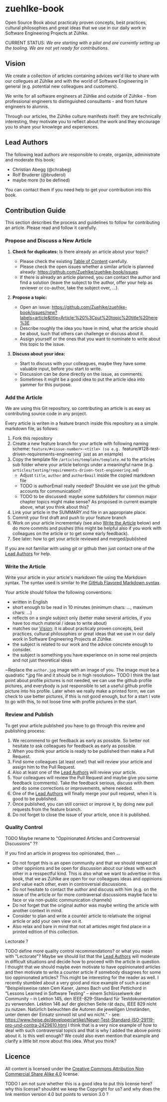 # zuehlke-book

Open Source Book about practicaly proven concepts, best practices, cultural philosophies and great ideas that we use in our daily work in Software Engineering Projects at Zühlke.

CURRENT STATUS: *We are starting with a pilot and are currently setting up the tooling. We are not yet ready for contributions.*

## Vision

We create a collection of articles containing advices we'd like to share with our collegues at Zühlke and with the world of Software Engineering in general (e.g. potential new colleagues and customers).

We write for all software engineers at Zühlke and outside of Zühlke - from professional engineers to distinguished consultants - and from future engineers to alumnis.

Through our articles, the Zühlke culture manifests itself: they are technically interesting, they motivate you to reflect about the work and they encourage you to share your knowlege and experiences. 

## Lead Authors

The following lead authors are responsible to create, organize, administrate and moderate this book:

* Christian Abegg (@chrabeg)
* Rolf Bruderer (@bruderol)
* maybe more (to be defined)

You can contact them if you need help to get your contribution into this book.

## Contribution Guide

This section describes the process and guidelines to follow for contributing an article. Please read and follow it carefully.

### Propose and Discuss a New Article

1. **Check for duplicates:** Is there already an article about your topic?  
   * Please check the existing [Table of Content](SUMMARY.md) carefully.
   * Please check the open issues whether a similar article is planned already: https://github.com/Zuehlke/zuehlke-book/issues
   * If there is already an article planned, you can contact the author and find a solution (leave the subject to the author, offer your help as reviewer or co-author, take the subject over, ...). 
   
2. **Propose a topic:**
   * Open an issue: https://github.com/Zuehlke/zuehlke-book/issues/new?labels=article&title=Article:%20%3Cput%20topic%20title%20here%3E
   * Describe roughly the idea you have in mind, what the article should be about, such that others can challenge or discuss about it.
   * Assign yourself or the ones that you want to nominate to write about this topic to the issue.

3. **Discuss about your idea:** 
   * Start to discuss with your colleagues, maybe they have some valuable input, before you start to write.
   * Discussion can be done directly on the issue, as comments.
   * Sometimes it might be a good idea to put the article idea into yammer for this purpose.

### Add the Article

We are using this Git repository, so contributing an article is as easy as contributing source code in any project.

Every article is writen in a feature branch inside this repository as a simple markdown file, as follows:

1. Fork this repository
2. Create a new feature branch for your article with following naming scheme: `feature/#<issue-number>-<title> (so e.g. `feature/#128-test-driven-requirements-engineering` just as an example)
3. Copy the template file `/articles/template/template.md` to the articles sub folder where your article belongs under a meaningful name (e.g. `articles/testing/requirements-driven-test-engineering.md`)
     * Adjust `title`, `author` and `authorEmail` inside the copied markdown file
     * TODO is authorEmail really needed? Shouldnt we use just the github accounts for communication?
     * TODO to be discussed: maybe some subfolders for common major chapter topics might make sense? As proposed in current example above, what you think about this? 
4. Link your article in the SUMMARY.md file in an appropriate place.
5. Commit your first draft and push to your feature branch
6. Work on your article incrementaly (see also [Write the Article](#write-the-article) below)  and do more commits and pushes (this might be helpful also if you work with colleagues on the article or to get some early feedback).
7. See later: how to get your article reviewed and merged/published

If you are not familiar with using git or github then just contact one of the [Lead Authors](#lead-authors) for help.

### Write the Article

Write your article in your article's markdown file using the Markdown syntax. The syntax used is similar to the [GitHub Flavored Markdown syntax](https://guides.github.com/features/mastering-markdown/).

Your article should follow the following conventions:
* written in English
* short enough to be read in 10 minutes (minimum chars: ..., maximum chars: ...)
* reflects on a single subject only (better make several articles, if you have too much material / ideas to write about)
* matches our [Vision](#vision): it is about practicaly proven concepts, best practices, cultural philosophies or great ideas that we use in our daily work in Software Engineering Projects at Zühlke.
* the subject is related to our work and the advice concrete enough to consider.
* the subject is something you have experience on in some real projects and not just theoretical ideas

~Replace the `author.jpg` image with an image of you. The image must be a quadratic *.jpg file and it should be in high resolution~
TODO
I think the last point about profile pictures is not needed, we can use the github profile pictures, and everybody is just responsible to set a useful github profile picture into his profile.
Later when we really make a printed form, we can check to use better pictures, if this is not good enough, but for a start I vote to go with this, to not loose time with profile pictures in the start.

### Review and Publish

To get your article published you have to go through this review and publishing process:

1. We recommend to get feedback as early as possible. So better not hesitate to ask colleagues for feedback as early as possible.
2. When you think your article is ready to be published then make a Pull Request.
3. Find some colleagues (at least one!) that will review your article and assign him to the Pull Request.
4. Also at least one of the [Lead Authors](#lead-authors) will review your article.
5. Your colleagues will review the Pull Request and maybe give you some feedback (comments). Take the feedback serious, discuss with them and do some corrections or improvements, where needed.
6. One of the [Lead Authors](#lead-authors) will finally merge your pull request, when it is good to be published.
7. Once published, you can still correct or improve it, by doing new pull requests from the feature branch.
8. Do not forget to close the issue of your article, once it is published.

### Quality Control

TODO Maybe rename to "Oppinionated Articles and Controversial Discussions" ??

If you find an article in progress too opinionated, then ...

* Do not forget this is an open community and that we should respect all other oppinions and be open for discussion about our ideas with each other in a resspectful kind. This is also what we want to advertise in this book, that we as Zühlke are open for our colleagues ideas and oppinions and value each other, even in controversial discussions.
* Do not hesitate to contact the author and discuss with him (e.g. on the issue of the article or for more contraversal discussions maybe face to face or via non-public communication channels)
* Do not forget that the original author was maybe writing the article with another context in mind.
* Consider to plan and write a counter article to relativate the original article or add your own view on it.
* Also relax and bare in mind that not all articles might find place in a printed edition of this collection.

Lectorate ?

TODO
define more quality control recommendations? or what you mean with "Lectorate"? Maybe we should list that the [Lead Authors](#lead-authors) will moderate in difficult situations and decide how to proceed with the article in question.
I thought that we should maybe even motivate to have oppinionated articles and then motivate to write a counter article if somebody disagrees for some too oppinionated articles? This might be interesting for the reader as well. I recently stumbled about a very good and nice example of such a case: "Beispielsweise raten Cem Kaner, James Bach und Bret Pettichord in "Lessons Learned in Software Testing" – einem Schlüsselwerk der Community – in Lektion 145, den IEEE-829-Standard für Testdokumentation zu verwenden. Lektion 146 auf der gleichen Seite rät dazu, IEEE 829 nicht zu nutzen. Natürlich beleuchten die Autoren die jeweiligen Umständen, unter denen der Einsatz sinnvoll ist und wo nicht." - see: https://www.heise.de/developer/artikel/Neuer-Test-Standard-ISO-29119-pro-und-contra-2429610.html
I think that is a very nice example of how to deal with such contraversial topics and that is why I added the above points about it. Is this well enough? We could also even mention that example and clarify a little bit more about this idea. What you think?

## Licence

All content is licensed under the [Creative Commons Attribution Non Commercial Share Alike 4.0](https://creativecommons.org/licenses/by-nc-sa/3.0/) license.

TODO
I am not sure whether this is a good idea to put this license here? why this license? shouldnt we keep the Copyright for us? 
and why does the link mention version 4.0 but points to version 3.0 ?
